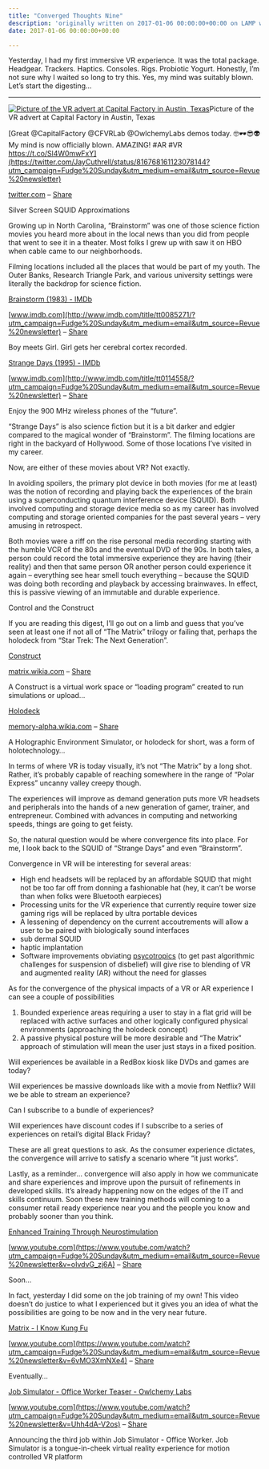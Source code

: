 ```yaml
---
title: "Converged Thoughts Nine"
description: 'originally written on 2017-01-06 00:00:00+00:00 on LAMP with vi, WordPress, Jekyll, Gatsby Cloud, Netlify, Revue, Substack, or Buttondown'
date: 2017-01-06 00:00:00+00:00

---
```


Yesterday, I had my first immersive VR experience. It was the total package. Headgear. Trackers. Haptics. Consoles. Rigs. Probiotic Yogurt. Honestly, I’m not sure why I waited so long to try this. Yes, my mind was suitably blown. Let’s start the digesting…



---

[![Picture of the VR advert at Capital Factory in Austin, Texas](https://substack.com/static/8fdb7dc768b24768a0abb241469b411e/0a47e/vr.png "Picture of the VR advert at Capital Factory in Austin, Texas")](https://substackcdn.com/image/fetch/f_auto,q_auto:good,fl_progressive:steep/https%3A%2F%2Fsubstack.com%2Fstatic%2F8fdb7dc768b24768a0abb241469b411e%2F0a47e%2Fvr.png)Picture of the VR advert at Capital Factory in Austin, Texas

[Great @CapitalFactory @CFVRLab @OwlchemyLabs demos today. 🤓🕶😎👽 My mind is now officially blown. AMAZING! #AR #VR https://t.co/Sl4W0mwFxY](https://twitter.com/JayCuthrell/status/816768161123078144?utm_campaign=Fudge%20Sunday&utm_medium=email&utm_source=Revue%20newsletter)

[twitter.com](https://twitter.com/JayCuthrell/status/816768161123078144?utm_campaign=Fudge%20Sunday&utm_medium=email&utm_source=Revue%20newsletter) – [Share](http://rev.vu/owlrY?utm_campaign=Issue&utm_content=share&utm_medium=email&utm_source=Fudge+Sunday)

Silver Screen SQUID Approximations

Growing up in North Carolina, “Brainstorm” was one of those science fiction movies you heard more about in the local news than you did from people that went to see it in a theater. Most folks I grew up with saw it on HBO when cable came to our neighborhoods.

Filming locations included all the places that would be part of my youth. The Outer Banks, Research Triangle Park, and various university settings were literally the backdrop for science fiction.

[Brainstorm (1983) - IMDb](http://www.imdb.com/title/tt0085271/?utm_campaign=Fudge%20Sunday&utm_medium=email&utm_source=Revue%20newsletter)

[www.imdb.com](http://www.imdb.com/title/tt0085271/?utm_campaign=Fudge%20Sunday&utm_medium=email&utm_source=Revue%20newsletter) – [Share](http://rev.vu/7OY3A?utm_campaign=Issue&utm_content=share&utm_medium=email&utm_source=Fudge+Sunday)

Boy meets Girl. Girl gets her cerebral cortex recorded.

[Strange Days (1995) - IMDb](http://www.imdb.com/title/tt0114558/?utm_campaign=Fudge%20Sunday&utm_medium=email&utm_source=Revue%20newsletter)

[www.imdb.com](http://www.imdb.com/title/tt0114558/?utm_campaign=Fudge%20Sunday&utm_medium=email&utm_source=Revue%20newsletter) – [Share](http://rev.vu/rjlqk?utm_campaign=Issue&utm_content=share&utm_medium=email&utm_source=Fudge+Sunday)

Enjoy the 900 MHz wireless phones of the “future”.

“Strange Days” is also science fiction but it is a bit darker and edgier compared to the magical wonder of “Brainstorm”. The filming locations are right in the backyard of Hollywood. Some of those locations I’ve visited in my career.

Now, are either of these movies about VR? Not exactly.

In avoiding spoilers, the primary plot device in both movies (for me at least) was the notion of recording and playing back the experiences of the brain using a superconducting quantum interference device (SQUID). Both involved computing and storage device media so as my career has involved computing and storage oriented companies for the past several years – very amusing in retrospect.

Both movies were a riff on the rise personal media recording starting with the humble VCR of the 80s and the eventual DVD of the 90s. In both tales, a person could record the total immersive experience they are having (their reality) and then that same person OR another person could experience it again – everything see hear smell touch everything – because the SQUID was doing both recording and playback by accessing brainwaves. In effect, this is passive viewing of an immutable and durable experience.

Control and the Construct

If you are reading this digest, I’ll go out on a limb and guess that you’ve seen at least one if not all of “The Matrix” trilogy or failing that, perhaps the holodeck from “Star Trek: The Next Generation”.

[Construct](http://matrix.wikia.com/wiki/Construct?utm_campaign=Fudge%20Sunday&utm_medium=email&utm_source=Revue%20newsletter)

[matrix.wikia.com](http://matrix.wikia.com/wiki/Construct?utm_campaign=Fudge%20Sunday&utm_medium=email&utm_source=Revue%20newsletter) – [Share](http://rev.vu/M9qJk?utm_campaign=Issue&utm_content=share&utm_medium=email&utm_source=Fudge+Sunday)

A Construct is a virtual work space or “loading program” created to run simulations or upload…

[Holodeck](http://memory-alpha.wikia.com/wiki/Holodeck?utm_campaign=Fudge%20Sunday&utm_medium=email&utm_source=Revue%20newsletter)

[memory-alpha.wikia.com](http://memory-alpha.wikia.com/wiki/Holodeck?utm_campaign=Fudge%20Sunday&utm_medium=email&utm_source=Revue%20newsletter) – [Share](http://rev.vu/7OY76?utm_campaign=Issue&utm_content=share&utm_medium=email&utm_source=Fudge+Sunday)

A Holographic Environment Simulator, or holodeck for short, was a form of holotechnology…

In terms of where VR is today visually, it’s not “The Matrix” by a long shot. Rather, it’s probably capable of reaching somewhere in the range of “Polar Express” uncanny valley creepy though.

The experiences will improve as demand generation puts more VR headsets and peripherals into the hands of a new generation of gamer, trainer, and entrepreneur. Combined with advances in computing and networking speeds, things are going to get feisty.

So, the natural question would be where convergence fits into place. For me, I look back to the SQUID of “Strange Days” and even “Brainstorm”.

Convergence in VR will be interesting for several areas:

* High end headsets will be replaced by an affordable SQUID that might not be too far off from donning a fashionable hat (hey, it can’t be worse than when folks were Bluetooth earpieces)
* Processing units for the VR experience that currently require tower size gaming rigs will be replaced by ultra portable devices
* A lessening of dependency on the current accoutrements will allow a user to be paired with biologically sound interfaces
* sub dermal SQUID
* haptic implantation
* Software improvements obviating [psycotropics](http://www.imdb.com/title/tt0104692/?utm_campaign=Fudge%20Sunday&utm_medium=email&utm_source=Revue%20newsletter) (to get past algorithmic challenges for suspension of disbelief) will give rise to blending of VR and augmented reality (AR) without the need for glasses

As for the convergence of the physical impacts of a VR or AR experience I can see a couple of possibilities

1. Bounded experience areas requiring a user to stay in a flat grid will be replaced with active surfaces and other logically configured physical environments (approaching the holodeck concept)
2. A passive physical posture will be more desirable and “The Matrix” approach of stimulation will mean the user just stays in a fixed position.

Will experiences be available in a RedBox kiosk like DVDs and games are today?

Will experiences be massive downloads like with a movie from Netflix? Will we be able to stream an experience?

Can I subscribe to a bundle of experiences?

Will experiences have discount codes if I subscribe to a series of experiences on retail’s digital Black Friday?

These are all great questions to ask. As the consumer experience dictates, the convergence will arrive to satisfy a scenario where “it just works”.

Lastly, as a reminder… convergence will also apply in how we communicate and share experiences and improve upon the pursuit of refinements in developed skills. It’s already happening now on the edges of the IT and skills continuum. Soon these new training methods will coming to a consumer retail ready experience near you and the people you know and probably sooner than you think.

[Enhanced Training Through Neurostimulation](https://www.youtube.com/watch?utm_campaign=Fudge%20Sunday&utm_medium=email&utm_source=Revue%20newsletter&v=oIvdvG_zj6A)

[www.youtube.com](https://www.youtube.com/watch?utm_campaign=Fudge%20Sunday&utm_medium=email&utm_source=Revue%20newsletter&v=oIvdvG_zj6A) – [Share](http://rev.vu/3RqKA?utm_campaign=Issue&utm_content=share&utm_medium=email&utm_source=Fudge+Sunday)

Soon…

In fact, yesterday I did some on the job training of my own! This video doesn’t do justice to what I experienced but it gives you an idea of what the possibilities are going to be now and in the very near future.

[Matrix - I Know Kung Fu](https://www.youtube.com/watch?utm_campaign=Fudge%20Sunday&utm_medium=email&utm_source=Revue%20newsletter&v=6vMO3XmNXe4)

[www.youtube.com](https://www.youtube.com/watch?utm_campaign=Fudge%20Sunday&utm_medium=email&utm_source=Revue%20newsletter&v=6vMO3XmNXe4) – [Share](http://rev.vu/9O44Y?utm_campaign=Issue&utm_content=share&utm_medium=email&utm_source=Fudge+Sunday)

Eventually…

[Job Simulator - Office Worker Teaser - Owlchemy Labs](https://www.youtube.com/watch?utm_campaign=Fudge%20Sunday&utm_medium=email&utm_source=Revue%20newsletter&v=Uhh4dA-V2os)

[www.youtube.com](https://www.youtube.com/watch?utm_campaign=Fudge%20Sunday&utm_medium=email&utm_source=Revue%20newsletter&v=Uhh4dA-V2os) – [Share](http://rev.vu/M9qmk?utm_campaign=Issue&utm_content=share&utm_medium=email&utm_source=Fudge+Sunday)

Announcing the third job within Job Simulator - Office Worker. Job Simulator is a tongue-in-cheek virtual reality experience for motion controlled VR platform

